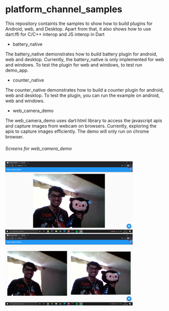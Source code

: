# platform_channel_samples
This repository containts the samples to show how to build plugins for Android, web, and Desktop. Apart from that, it also shows how to use dart:ffi for C/C++ interop and JS interop in Dart

- battery_native

The battery_native demonstrates how to build battery plugin for android, web and desktop. Currently, the battery_native is only implemented for web and windows. To test the plugin for web and windows, to test run demo_app.

- counter_native

The counter_native demonstrates how to build a counter plugin for android, web and desktop. To test the plugin, you can run the example on android, web and windows.

- web_camera_demo

The web_camera_demo uses dart:html library to access the javascript apis and capture images from webcam on browsers. Currently, exploring the apis to capture images efficiently. The demo will only run on chrome browser.

<h6> Screens for web_camera_demo </h6>

<img src="https://github.com/AyushBherwani1998/platform_channel_samples/blob/master/web_camera_demo/screenshots/Screenshot%20(144).png" width=400>
<img src="https://github.com/AyushBherwani1998/platform_channel_samples/blob/master/web_camera_demo/screenshots/Screenshot%20(145).png" width=400>
